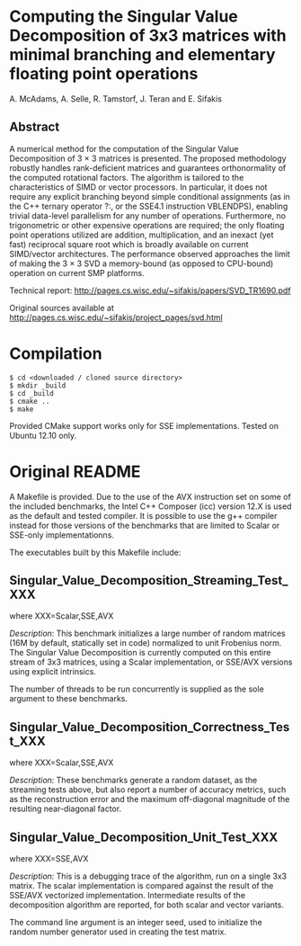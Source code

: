 # Computing the Singular Value Decomposition of 3x3 matrices with minimal branching and elementary floating point operations

A. McAdams, A. Selle, R. Tamstorf, J. Teran and E. Sifakis

## Abstract

A numerical method for the computation of the Singular Value Decomposition of 3 × 3 matrices is presented. 
The proposed methodology robustly handles rank-deficient matrices and guarantees orthonormality of the 
computed rotational factors. The algorithm is tailored to the characteristics of SIMD or vector processors. 
In particular, it does not require any explicit branching beyond simple conditional assignments 
(as in the C++ ternary operator ?:, or the SSE4.1 instruction VBLENDPS), enabling trivial data-level 
parallelism for any number of operations. Furthermore, no trigonometric or other expensive operations 
are required; the only floating point operations utilized are addition, multiplication, and an inexact 
(yet fast) reciprocal square root which is broadly available on current SIMD/vector architectures. 
The performance observed approaches the limit of making the 3 × 3 SVD a memory-bound (as opposed to 
CPU-bound) operation on current SMP platforms.

Technical report: http://pages.cs.wisc.edu/~sifakis/papers/SVD_TR1690.pdf

Original sources available at http://pages.cs.wisc.edu/~sifakis/project_pages/svd.html

# Compilation

    $ cd <downloaded / cloned source directory>
    $ mkdir _build
    $ cd _build
    $ cmake ..
    $ make
    
Provided CMake support works only for SSE implementations. Tested on Ubuntu 12.10 only.

# Original README

A Makefile is provided. Due to the use of the AVX instruction set on some of
the included benchmarks, the Intel C++ Composer (icc) version 12.X is used as
the default and tested compiler. It is possible to use the g++ compiler instead
for those versions of the benchmarks that are limited to Scalar or SSE-only
implementationns.

The executables built by this Makefile include:

## Singular_Value_Decomposition_Streaming_Test_XXX
  where XXX=Scalar,SSE,AVX

  *Description*: This benchmark initializes a large number of random matrices
  (16M by default, statically set in code) normalized to unit Frobenius norm.
  The Singular Value Decomposition is currently computed on this entire stream
  of 3x3 matrices, using a Scalar implementation, or SSE/AVX versions using
  explicit intrinsics.

  The number of threads to be run concurrently is supplied as the sole
  argument to these benchmarks.

## Singular_Value_Decomposition_Correctness_Test_XXX
  where XXX=Scalar,SSE,AVX

  *Description*: These benchmarks generate a random dataset, as the streaming
  tests above, but also report a number of accuracy metrics, such as the
  reconstruction error and the maximum off-diagonal magnitude of the resulting
  near-diagonal factor.

 
## Singular_Value_Decomposition_Unit_Test_XXX
  where XXX=SSE,AVX

  *Description*: This is a debugging trace of the algorithm, run on a single 3x3
  matrix. The scalar implementation is compared against the result of the
  SSE/AVX vectorized implementation. Intermediate results of the decomposition
  algorithm are reported, for both scalar and vector variants.

  The command line argument is an integer seed, used to initialize the random
  number generator used in creating the test matrix.

